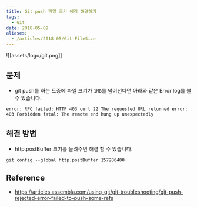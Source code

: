 ```yaml
---
title: Git push 파일 크기 에러 해결하기
tags:
  - Git
date: 2018-05-09
aliases: 
  - /articles/2018-05/Git-FileSize
---
```


![[assets/logo/git.png]]

## 문제
- git push를 하는 도중에 파일 크기가 `1MB`를 넘어선다면 아래와 같은 Error log를 볼 수 있습니다.

```
error: RPC failed; HTTP 403 curl 22 The requested URL returned error: 403 Forbidden fatal: The remote end hung up unexpectedly
```

## 해결 방법
- http.postBuffer 크기를 늘려주면 해결 할 수 있습니다.

```
git config --global http.postBuffer 157286400
```

## Reference
- <https://articles.assembla.com/using-git/git-troubleshooting/git-push-rejected-error-failed-to-push-some-refs>
